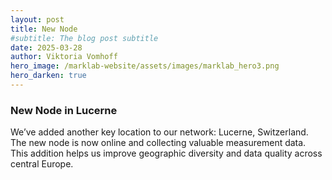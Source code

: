 ```yaml
---
layout: post
title: New Node
#subtitle: The blog post subtitle
date: 2025-03-28
author: Viktoria Vomhoff
hero_image: /marklab-website/assets/images/marklab_hero3.png
hero_darken: true
---
```


### New Node in Lucerne

We’ve added another key location to our network: Lucerne, Switzerland. The new node is now online and collecting valuable measurement data. This addition helps us improve geographic diversity and data quality across central Europe.
